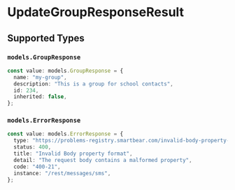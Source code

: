 # UpdateGroupResponseResult


## Supported Types

### `models.GroupResponse`

```typescript
const value: models.GroupResponse = {
  name: "my-group",
  description: "This is a group for school contacts",
  id: 234,
  inherited: false,
};
```

### `models.ErrorResponse`

```typescript
const value: models.ErrorResponse = {
  type: "https://problems-registry.smartbear.com/invalid-body-property-format",
  status: 400,
  title: "Invalid Body property format",
  detail: "The request body contains a malformed property",
  code: "400-21",
  instance: "/rest/messages/sms",
};
```

